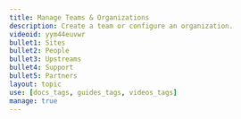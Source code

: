 ```yaml
---
title: Manage Teams & Organizations
description: Create a team or configure an organization.
videoid: yym44euvwr
bullet1: Sites
bullet2: People
bullet3: Upstreams
bullet4: Support
bullet5: Partners
layout: topic
use: [docs_tags, guides_tags, videos_tags]
manage: true
---
```

